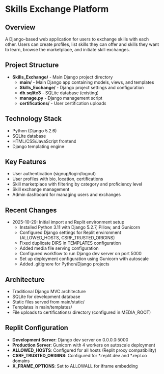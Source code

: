 # Skills Exchange Platform

## Overview
A Django-based web application for users to exchange skills with each other. Users can create profiles, list skills they can offer and skills they want to learn, browse the marketplace, and initiate skill exchanges.

## Project Structure
- **Skills_Exchange/** - Main Django project directory
  - **main/** - Main Django app containing models, views, and templates
  - **Skills_Exchange/** - Django project settings and configuration
  - **db.sqlite3** - SQLite database (existing)
  - **manage.py** - Django management script
  - **certifications/** - User certification uploads

## Technology Stack
- Python (Django 5.2.6)
- SQLite database
- HTML/CSS/JavaScript frontend
- Django templating engine

## Key Features
- User authentication (signup/login/logout)
- User profiles with bio, location, certifications
- Skill marketplace with filtering by category and proficiency level
- Skill exchange management
- Admin dashboard for managing users and exchanges

## Recent Changes
- 2025-10-29: Initial import and Replit environment setup
  - Installed Python 3.11 with Django 5.2.7, Pillow, and Gunicorn
  - Configured Django settings for Replit environment (ALLOWED_HOSTS, CSRF_TRUSTED_ORIGINS)
  - Fixed duplicate DIRS in TEMPLATES configuration
  - Added media file serving configuration
  - Configured workflow to run Django dev server on port 5000
  - Set up deployment configuration using Gunicorn with autoscale
  - Added .gitignore for Python/Django projects

## Architecture
- Traditional Django MVC architecture
- SQLite for development database
- Static files served from main/static/
- Templates in main/templates/
- File uploads to certifications/ directory (configured in MEDIA_ROOT)

## Replit Configuration
- **Development Server**: Django dev server on 0.0.0.0:5000
- **Production Server**: Gunicorn with 4 workers on autoscale deployment
- **ALLOWED_HOSTS**: Configured for all hosts (Replit proxy compatibility)
- **CSRF_TRUSTED_ORIGINS**: Configured for *.replit.dev and *.repl.co domains
- **X_FRAME_OPTIONS**: Set to ALLOWALL for iframe embedding
